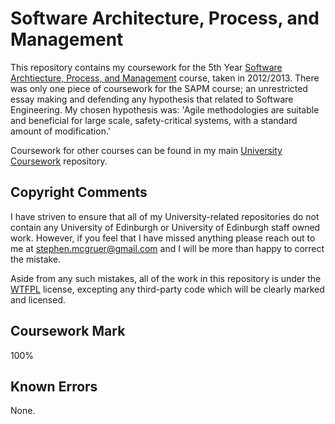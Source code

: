 # Software Architecture, Process, and Management

This repository contains my coursework for the 5th Year [Software Archtiecture, Process, and Management](http://www.inf.ed.ac.uk/teaching/courses/sapm/) course, taken in 2012/2013. There was only one piece of coursework for the SAPM course; an unrestricted essay making and defending any hypothesis that related to Software Engineering. My chosen hypothesis was: 'Agile methodologies are suitable and beneficial for large scale, safety-critical systems, with a standard amount of modification.'

Coursework for other courses can be found in my main [University Coursework](https://github.com/stephenmcgruer/University) repository.

## Copyright Comments ##

I have striven to ensure that all of my University-related repositories do not contain any University of Edinburgh or University of Edinburgh staff owned work. However, if you feel that I have missed anything please reach out to me at <stephen.mcgruer@gmail.com> and I will be more than happy to correct the mistake.

Aside from any such mistakes, all of the work in this repository is under the [WTFPL](http://www.wtfpl.net/) license, excepting any third-party code which will be clearly marked and licensed.

## Coursework Mark ##

100%

## Known Errors ##

None.

